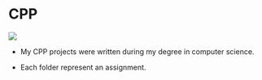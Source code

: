 # CPP

<img src='https://upload.wikimedia.org/wikipedia/commons/thumb/1/18/ISO_C%2B%2B_Logo.svg/1822px-ISO_C%2B%2B_Logo.svg.png'>

- My CPP projects were written during my degree in computer science.

- Each folder represent an assignment.


